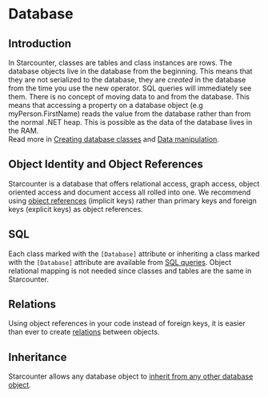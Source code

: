 # Database

## Introduction

In Starcounter, classes are tables and class instances are rows. The database objects live in the database from the beginning. This means that they are not serialized to the database, they are _created_ in the database from the time you use the new operator. SQL queries will immediately see them. There is no concept of moving data to and from the database. This means that accessing a property on a database object \(e.g myPerson.FirstName\) reads the value from the database rather than from the normal .NET heap. This is possible as the data of the database lives in the RAM.  
Read more in [Creating database classes](creating-database-classes.md) and [Data manipulation](data-manipulation.md).

## Object Identity and Object References

Starcounter is a database that offers relational access, graph access, object oriented access and document access all rolled into one. We recommend using [object references](object-identity-and-object-references.md) \(implicit keys\) rather than primary keys and foreign keys \(explicit keys\) as object references.

## SQL

Each class marked with the `[Database]` attribute or inheriting a class marked with the `[Database]` attribute are available from [SQL queries](querying-using-sql.md). Object relational mapping  is not needed since classes and tables are the same in Starcounter.

## Relations

Using object references in your code instead of foreign keys, it is easier than ever to create [relations](relations.md) between objects.

## Inheritance

Starcounter allows any database object to [inherit from any other database object](inheritance.md).





